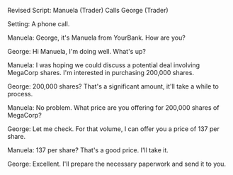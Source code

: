 Revised Script: Manuela (Trader) Calls George (Trader)

Setting: A phone call.

Manuela: George, it's Manuela from YourBank. How are you?

George: Hi Manuela, I'm doing well. What's up?

Manuela: I was hoping we could discuss a potential deal involving MegaCorp shares. I'm interested in purchasing 200,000 shares.

George: 200,000 shares? That's a significant amount, it'll take a while to process.

Manuela: No problem.  What price are you offering for 200,000 shares of MegaCorp?

George: Let me check.  For that volume, I can offer you a price of 137 per share.

Manuela: 137 per share? That's a good price. I'll take it.

George: Excellent. I'll prepare the necessary paperwork and send it to you.